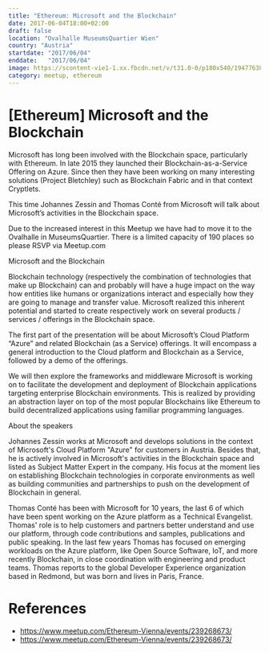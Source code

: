 ```yaml
---
title: "Ethereum: Microsoft and the Blockchain"
date: 2017-06-04T18:00+02:00
draft: false
location: "Ovalhalle MuseumsQuartier Wien"
country: "Austria"
startdate: "2017/06/04"
enddate:   "2017/06/04"
image: https://scontent-vie1-1.xx.fbcdn.net/v/t31.0-0/p180x540/19477638_1516500005079297_8233433578596900092_o.jpg?_nc_cat=105&_nc_sid=b386c4&_nc_ohc=zJYlQ3R9iKUAX9yFTYm&_nc_ht=scontent-vie1-1.xx&tp=6&oh=5521a115bbba68ea21260afe56a5b448&oe=5F888A2D
category: meetup, ethereum
---
```


# [Ethereum] Microsoft and the Blockchain

Microsoft has long been involved with the Blockchain space, particularly with Ethereum. In late 2015 they launched their Blockchain-as-a-Service Offering on Azure. Since then they have been working on many interesting solutions (Project Bletchley) such as Blockchain Fabric and in that context Cryptlets.

This time Johannes Zessin and Thomas Conté from Microsoft will talk about Microsoft’s activities in the Blockchain space.

Due to the increased interest in this Meetup we have had to move it to the Ovalhalle in MuseumsQuartier. There is a limited capacity of 190 places so please RSVP via Meetup.com

Microsoft and the Blockchain

Blockchain technology (respectively the combination of technologies that make up Blockchain) can and probably will have a huge impact on the way how entities like humans or organizations interact and especially how they are going to manage and transfer value. Microsoft realized this inherent potential and started to create respectively work on several products / services / offerings in the Blockchain space.

The first part of the presentation will be about Microsoft’s Cloud Platform “Azure” and related Blockchain (as a Service) offerings. It will encompass a general introduction to the Cloud platform and Blockchain as a Service, followed by a demo of the offerings.

We will then explore the frameworks and middleware Microsoft is working on to facilitate the development and deployment of Blockchain applications targeting enterprise Blockchain environments. This is realized by providing an abstraction layer on top of the most popular Blockchains like Ethereum to build decentralized applications using familiar programming languages.

About the speakers

Johannes Zessin works at Microsoft and develops solutions in the context of Microsoft's Cloud Platform "Azure" for customers in Austria. Besides that, he is actively involved in Microsoft's activities in the Blockchain space and listed as Subject Matter Expert in the company. His focus at the moment lies on establishing Blockchain technologies in corporate environments as well as building communities and partnerships to push on the development of Blockchain in general.

Thomas Conté has been with Microsoft for 10 years, the last 6 of which have been spent working on the Azure platform as a Technical Evangelist. Thomas' role is to help customers and partners better understand and use our platform, through code contributions and samples, publications and public speaking. In the last few years Thomas has focused on emerging workloads on the Azure platform, like Open Source Software, IoT, and more recently Blockchain, in close coordination with engineering and product teams. Thomas reports to the global Developer Experience organization based in Redmond, but was born and lives in Paris, France.

# References
* https://www.meetup.com/Ethereum-Vienna/events/239268673/
* https://www.meetup.com/Ethereum-Vienna/events/239268673/

